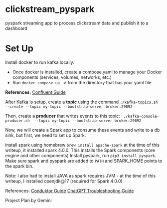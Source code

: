 # clickstream_pyspark
pyspark streaming app to process clickstream data and publish it to a dashboard

# Set Up
Install docker to run kafka locally. 
* Once docker is installed, create a compose.yaml to manage your Docker components (services, volumes, networks, etc.)
* Run `docker compose up -d` from the directory that has your yaml file

**References:** [Confluent Guide](https://developer.confluent.io/confluent-tutorials/kafka-on-docker/?utm_medium=sem&utm_source=google&utm_campaign=ch.sem_br.nonbrand_tp.prs_tgt.dsa_mt.dsa_rgn.namer_lng.eng_dv.all_con.confluent-developer&utm_term=&creative=&device=c&placement=&gad_source=1&gad_campaignid=19560855036&gbraid=0AAAAADRv2c3vRPcAhbiLx4cxC1ijGFFHl&gclid=Cj0KCQjw0qTCBhCmARIsAAj8C4aJenxSKW9Wx0eg20LtQ6d98IXbnHs9HFi5_XQ2A6JqM4rR5zjH9zsaAkjvEALw_wcB)


After Kafka is setup, create a **topic** using the command
```./kafka-topics.sh --create --topic my-topic --bootstrap-server broker:29092```

Then, create a **producer** that writes events to this topic:
``` ./kafka-console-producer.sh  --topic my-topic --bootstrap-server broker:29092```

Now, we will create a Spark app to consume these events and write to a db sink, but first, we need to set up Spark. 

install spark using homebrew
```brew install apache-spark``` at the time of this writeup, it installed spark 4.0.0. This installs the Spark components (core engine and other components)
Install pyspark, run ```pip3 install pyspark```. Make sure spark and pyspark are added to `PATH` and SPARK_HOME points to the spark bin. 

Note: I also had to install JAVA as spark requires JVM - at the time of this writeup, I installed openjdk@17 (required for Spark 4.0.0)


References: [Conduktor Guide](https://conduktor.io/blog/getting-started-with-pyspark-and-kafka)
[ChatGPT Troubleshooting Guide](https://chatgpt.com/share/684fbf08-6ca4-800b-b327-19c30a4f61f0)


Project Plan by Gemini